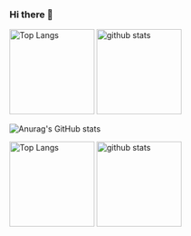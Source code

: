 ### Hi there 👋
<p align="left">
 <img alt="Top Langs" height="150px" src="https://github-readme-stats.vercel.app/api/top-langs/?username=iwaki-toshiyuki&layout=compact&theme=onedark" />
 <img alt="github stats" height="150px" src="https://github-readme-stats.vercel.app/api?username=iwaki-toshiyuki&theme=onedark&show_icons=ture" />
</p>

![Anurag's GitHub stats](https://github-readme-stats.vercel.app/api?username=iwaki-toshiyuki&theme=onedark)

<p align="left"> 
  <img alt="Top Langs" height="150px" src="https://github-readme-stats.vercel.app/api/top-langs/?username={名前}&layout=compact&show_icons=true&theme=onedark" />
  <img alt="github stats" height="150px" src="https://github-readme-stats.vercel.app/api?username={名前}&theme=onedark&show_icons=ture" />
</p>
<!--
**iwaki-toshiyuki/iwaki-toshiyuki** is a ✨ _special_ ✨ repository because its `README.md` (this file) appears on your GitHub profile.

Here are some ideas to get you started:

- 🔭 I’m currently working on ...
- 🌱 I’m currently learning ...
- 👯 I’m looking to collaborate on ...
- 🤔 I’m looking for help with ...
- 💬 Ask me about ...
- 📫 How to reach me: ...
- 😄 Pronouns: ...
- ⚡ Fun fact: ...
-->
